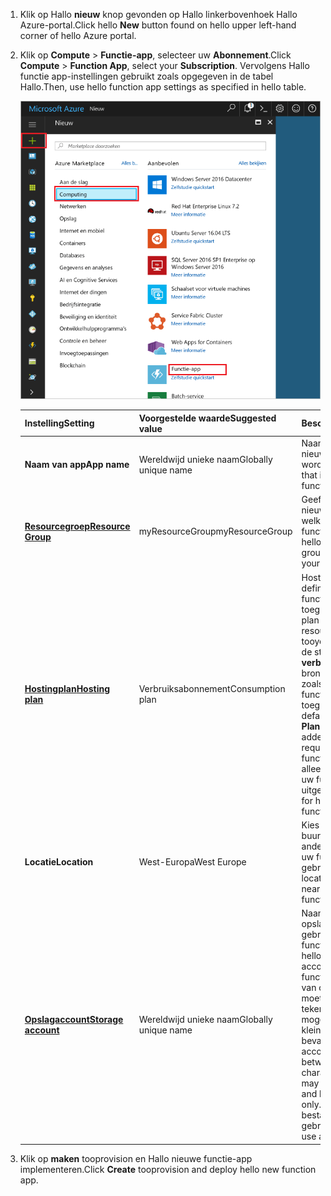 1. <span data-ttu-id="f59d3-101">Klik op Hallo **nieuw** knop gevonden op Hallo linkerbovenhoek Hallo Azure-portal.</span><span class="sxs-lookup"><span data-stu-id="f59d3-101">Click hello **New** button found on hello upper left-hand corner of hello Azure portal.</span></span>

1. <span data-ttu-id="f59d3-102">Klik op **Compute** > **Functie-app**, selecteer uw **Abonnement**.</span><span class="sxs-lookup"><span data-stu-id="f59d3-102">Click **Compute** > **Function App**, select your **Subscription**.</span></span> <span data-ttu-id="f59d3-103">Vervolgens Hallo functie app-instellingen gebruikt zoals opgegeven in de tabel Hallo.</span><span class="sxs-lookup"><span data-stu-id="f59d3-103">Then, use hello function app settings as specified in hello table.</span></span>

    ![Functie-app maken in hello Azure-portal](./media/functions-create-function-app-portal/function-app-create-flow.png)

    | <span data-ttu-id="f59d3-105">Instelling</span><span class="sxs-lookup"><span data-stu-id="f59d3-105">Setting</span></span>      | <span data-ttu-id="f59d3-106">Voorgestelde waarde</span><span class="sxs-lookup"><span data-stu-id="f59d3-106">Suggested value</span></span>  | <span data-ttu-id="f59d3-107">Beschrijving</span><span class="sxs-lookup"><span data-stu-id="f59d3-107">Description</span></span>                                        |
    | ------------ |  ------- | -------------------------------------------------- |
    | <span data-ttu-id="f59d3-108">**Naam van app**</span><span class="sxs-lookup"><span data-stu-id="f59d3-108">**App name**</span></span> | <span data-ttu-id="f59d3-109">Wereldwijd unieke naam</span><span class="sxs-lookup"><span data-stu-id="f59d3-109">Globally unique name</span></span> | <span data-ttu-id="f59d3-110">Naam waarmee uw nieuwe functie-app wordt aangeduid.</span><span class="sxs-lookup"><span data-stu-id="f59d3-110">Name that identifies your new function app.</span></span> | 
    | <span data-ttu-id="f59d3-111">**[Resourcegroep](../articles/azure-resource-manager/resource-group-overview.md)**</span><span class="sxs-lookup"><span data-stu-id="f59d3-111">**[Resource Group](../articles/azure-resource-manager/resource-group-overview.md)**</span></span> |  <span data-ttu-id="f59d3-112">myResourceGroup</span><span class="sxs-lookup"><span data-stu-id="f59d3-112">myResourceGroup</span></span> | <span data-ttu-id="f59d3-113">Geef een naam voor de nieuwe resourcegroep in welke toocreate Hallo functie-app.</span><span class="sxs-lookup"><span data-stu-id="f59d3-113">Name for hello new resource group in which toocreate your function app.</span></span> | 
    | <span data-ttu-id="f59d3-114">**[Hostingplan](../articles/azure-functions/functions-scale.md)**</span><span class="sxs-lookup"><span data-stu-id="f59d3-114">**[Hosting plan](../articles/azure-functions/functions-scale.md)**</span></span> |   <span data-ttu-id="f59d3-115">Verbruiksabonnement</span><span class="sxs-lookup"><span data-stu-id="f59d3-115">Consumption plan</span></span> | <span data-ttu-id="f59d3-116">Hosting plan die definieert hoe tooyour functie-app worden toegewezen.</span><span class="sxs-lookup"><span data-stu-id="f59d3-116">Hosting plan that defines how resources are allocated tooyour function app.</span></span> <span data-ttu-id="f59d3-117">In de standaard Hallo **verbruik plannen**, bronnen dynamisch zoals vereist door uw functies zijn toegevoegd.</span><span class="sxs-lookup"><span data-stu-id="f59d3-117">In hello default **Consumption Plan**, resources are added dynamically as required by your functions.</span></span> <span data-ttu-id="f59d3-118">U betaalt alleen voor Hallo tijd die uw functies worden uitgevoerd.</span><span class="sxs-lookup"><span data-stu-id="f59d3-118">You only pay for hello time your functions run.</span></span>   |
    | <span data-ttu-id="f59d3-119">**Locatie**</span><span class="sxs-lookup"><span data-stu-id="f59d3-119">**Location**</span></span> | <span data-ttu-id="f59d3-120">West-Europa</span><span class="sxs-lookup"><span data-stu-id="f59d3-120">West Europe</span></span> | <span data-ttu-id="f59d3-121">Kies een locatie in de buurt of in de buurt van andere services die door uw functies worden gebruikt.</span><span class="sxs-lookup"><span data-stu-id="f59d3-121">Choose a location near you or near other services your functions will access.</span></span> |
    | <span data-ttu-id="f59d3-122">**[Opslagaccount](../articles/storage/common/storage-create-storage-account.md#create-a-storage-account)**</span><span class="sxs-lookup"><span data-stu-id="f59d3-122">**[Storage account](../articles/storage/common/storage-create-storage-account.md#create-a-storage-account)**</span></span> |  <span data-ttu-id="f59d3-123">Wereldwijd unieke naam</span><span class="sxs-lookup"><span data-stu-id="f59d3-123">Globally unique name</span></span> |  <span data-ttu-id="f59d3-124">Naam van Hallo nieuwe opslagaccount die wordt gebruikt door de functie-app.</span><span class="sxs-lookup"><span data-stu-id="f59d3-124">Name of hello new storage account used by your function app.</span></span> <span data-ttu-id="f59d3-125">Namen van opslagaccounts moeten tussen 3 en 24 tekens lang zijn en mogen alleen cijfers en kleine letters bevatten.</span><span class="sxs-lookup"><span data-stu-id="f59d3-125">Storage account names must be between 3 and 24 characters in length and may contain numbers and lowercase letters only.</span></span> <span data-ttu-id="f59d3-126">U kunt ook een bestaand account gebruiken.</span><span class="sxs-lookup"><span data-stu-id="f59d3-126">You can also use an existing account.</span></span> |

1. <span data-ttu-id="f59d3-127">Klik op **maken** tooprovision en Hallo nieuwe functie-app implementeren.</span><span class="sxs-lookup"><span data-stu-id="f59d3-127">Click **Create** tooprovision and deploy hello new function app.</span></span>
